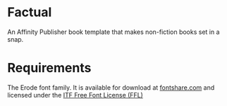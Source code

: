 # Factual
An Affinity Publisher book template that makes non-fiction books set in a snap.

# Requirements
The Erode font family. It is available for download at [fontshare.com](https://www.fontshare.com/fonts/erode "fontshare.com") and licensed under the [ITF Free Font License (FFL)](https://www.fontshare.com/licenses/itf-ffl "ITF Free Font License (FFL)")
